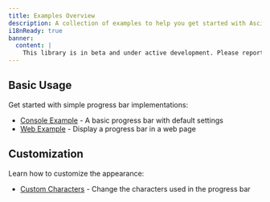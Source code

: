 ```yaml
---
title: Examples Overview
description: A collection of examples to help you get started with Ascii Progress Bar.
i18nReady: true
banner:
  content: |
    This library is in beta and under active development. Please report any issues or suggestions on <a href="https://github.com/yacosta738/ascii-progress-bar/issues" target="_blank">GitHub</a>.
---
```


## Basic Usage

Get started with simple progress bar implementations:

- [Console Example](/ascii-progress-bar/examples/console) - A basic progress bar with default settings
- [Web Example](/ascii-progress-bar/examples/web-component) - Display a progress bar in a web page

## Customization

Learn how to customize the appearance:

- [Custom Characters](/ascii-progress-bar/examples/chars) - Change the characters used in the progress bar
